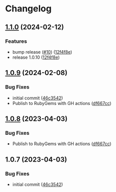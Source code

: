 # Changelog

## [1.1.0](https://github.com/addonsio/addons-ruby/compare/addons-api/v1.0.9...addons-api/v1.1.0) (2024-02-12)


### Features

* bump release ([#10](https://github.com/addonsio/addons-ruby/issues/10)) ([12f4f8e](https://github.com/addonsio/addons-ruby/commit/12f4f8ed48ce69179026d4866054dfaae3187814))
* release 1.0.10 ([12f4f8e](https://github.com/addonsio/addons-ruby/commit/12f4f8ed48ce69179026d4866054dfaae3187814))

## [1.0.9](https://github.com/addonsio/addons-ruby/compare/addons-api-v1.0.8...addons-api/v1.0.9) (2024-02-08)


### Bug Fixes

* initial commit ([46c3542](https://github.com/addonsio/addons-ruby/commit/46c3542a2b9dc6ab87490b63aa790a159e37191a))
* Publish to RubyGems with GH actions ([df667cc](https://github.com/addonsio/addons-ruby/commit/df667ccbbaab96c80bbe8ddf59ee03a79a350c43))

## [1.0.8](https://github.com/addonsio/ruby-sdk/compare/v1.0.7...v1.0.8) (2023-04-03)


### Bug Fixes

* Publish to RubyGems with GH actions ([df667cc](https://github.com/addonsio/ruby-sdk/commit/df667ccbbaab96c80bbe8ddf59ee03a79a350c43))

## 1.0.7 (2023-04-03)


### Bug Fixes

* initial commit ([46c3542](https://github.com/addonsio/ruby-sdk/commit/46c3542a2b9dc6ab87490b63aa790a159e37191a))
